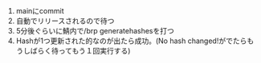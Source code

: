 1. mainにcommit
2. 自動でリリースされるので待つ
3. 5分後ぐらいに鯖内で/brp generatehashesを打つ
4. Hashが1つ更新された的なのが出たら成功。(No hash changed!がでたらもうしばらく待ってもう１回実行する)
